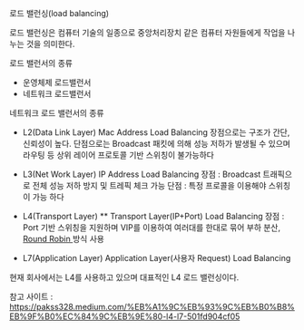 로드 밸런싱(load balancing)

로드 밸런싱은 컴퓨터 기술의 일종으로 중앙처리장치 같은 컴퓨터 자원들에게 작업을 나누는 것을 의미한다.

로드 밸런서의 종류
 - 운영체제 로드밸런서
 - 네트워크 로드밸런서

네트워크 로드 밸런서의 종류
 - L2(Data Link Layer)
   Mac Address Load Balancing
   장점으로는 구조가 간단, 신뢰성이 높다.
   단점으로는 Broadcast 패킷에 의해 성능 저하가 발생될 수 있으며 라우팅 등 상위 레이어 프로토콜 기반 스위칭이 불가능하다

 - L3(Net Work Layer)
   IP Address Load Balancing
   장점 : Broadcast 트래픽으로 전체 성능 저하 방지 및 트레픽 체크 가능
   단점 : 특정 프로콜을 이용해야 스위칭이 가능 하다

 - L4(Transport Layer) **
   Transport Layer(IP+Port) Load Balancing
   장점 : Port 기반 스위칭을 지원하며 VIP를 이용하여 여러대를 한대로 묶어 부하 분산, [Round Robin ](https://github.com/integerJI/Today_I_Learned/blob/main/DevOps/round_robin.md) 방식 사용

 - L7(Application Layer)
   Application Layer(사용자 Request) Load Balancing

현재 회사에서는 L4를 사용하고 있으며 대표적인 L4 로드 밸런싱이다.



참고 사이트 : https://pakss328.medium.com/%EB%A1%9C%EB%93%9C%EB%B0%B8%EB%9F%B0%EC%84%9C%EB%9E%80-l4-l7-501fd904cf05
